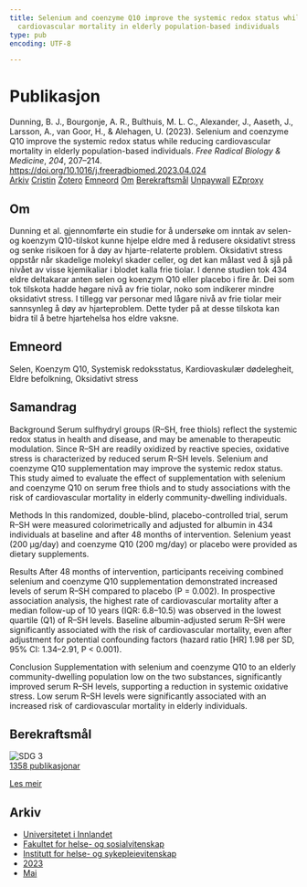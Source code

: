 ```yaml
---
title: Selenium and coenzyme Q10 improve the systemic redox status while reducing
  cardiovascular mortality in elderly population-based individuals
type: pub
encoding: UTF-8

---
```

<h1>Publikasjon</h1>
<article id="csl-bib-container-24Z2FMU4" class="csl-bib-container">
  <div class="csl-bib-body"> <div class="csl-entry">Dunning, B. J., Bourgonje, A. R., Bulthuis, M. L. C., Alexander, J., Aaseth, J., Larsson, A., van Goor, H., &#38; Alehagen, U. (2023). Selenium and coenzyme Q10 improve the systemic redox status while reducing cardiovascular mortality in elderly population-based individuals. <i>Free Radical Biology &#38; Medicine</i>, <i>204</i>, 207–214. <a href="https://doi.org/10.1016/j.freeradbiomed.2023.04.024">https://doi.org/10.1016/j.freeradbiomed.2023.04.024</a></div> </div>
  <div class="csl-bib-buttons">
    <a href="#taxonomy-article-24Z2FMU4" alt="archive" class="csl-bib-button">Arkiv</a>
    <a href="https://app.cristin.no/results/show.jsf?id=2150204" alt="Cristin" class="csl-bib-button">Cristin</a>
    <a href="http://zotero.org/groups/5881554/items/24Z2FMU4" alt="Zotero" class="csl-bib-button">Zotero</a>
    <a href="#keywords-article-24Z2FMU4" alt="keywords" class="csl-bib-button">Emneord</a>
    <a href="#about-article-24Z2FMU4" alt="about_pub" class="csl-bib-button">Om</a>
    <a href="#sdg-article-24Z2FMU4" alt="sdg" class="csl-bib-button">Berekraftsmål</a>
    <a href="https://doi.org/10.1016/j.freeradbiomed.2023.04.024" alt="Unpaywall" class="csl-bib-button">Unpaywall</a>
    <a href="https://doi.org/10.1016/j.freeradbiomed.2023.04.024" alt="EZproxy" class="csl-bib-button">EZproxy</a>
  </div>
  <div id="csl-bib-meta-container-24Z2FMU4"></div>
</article>
<div id="csl-bib-meta-24Z2FMU4" class="csl-bib-meta">
  <article id="about-article-24Z2FMU4" class="about_pub-article">
    <h1>Om</h1>
    Dunning et al. gjennomførte ein studie for å undersøke om inntak av selen- og koenzym Q10-tilskot kunne hjelpe eldre med å redusere oksidativt stress og senke risikoen for å døy av hjarte-relaterte problem. Oksidativt stress oppstår når skadelige molekyl skader celler, og det kan målast ved å sjå på nivået av visse kjemikaliar i blodet kalla frie tiolar. I denne studien tok 434 eldre deltakarar anten selen og koenzym Q10 eller placebo i fire år. Dei som tok tilskota hadde høgare nivå av frie tiolar, noko som indikerer mindre oksidativt stress. I tillegg var personar med lågare nivå av frie tiolar meir sannsynleg å døy av hjarteproblem. Dette tyder på at desse tilskota kan bidra til å betre hjartehelsa hos eldre vaksne.
  </article>
  <article id="keywords-article-24Z2FMU4" class="keywords-article">
    <h1>Emneord</h1>
    Selen, Koenzym Q10, Systemisk redoksstatus, Kardiovaskulær dødelegheit, Eldre befolkning, Oksidativt stress
  </article>
  <article id="abstract-article-24Z2FMU4" class="abstract-article">
    <h1>Samandrag</h1>
    Background 
Serum sulfhydryl groups (R–SH, free thiols) reflect the systemic redox status in health and disease, and may be amenable to therapeutic modulation. Since R–SH are readily oxidized by reactive species, oxidative stress is characterized by reduced serum R–SH levels. Selenium and coenzyme Q10 supplementation may improve the systemic redox status. This study aimed to evaluate the effect of supplementation with selenium and coenzyme Q10 on serum free thiols and to study associations with the risk of cardiovascular mortality in elderly community-dwelling individuals. 
 
Methods 
In this randomized, double-blind, placebo-controlled trial, serum R–SH were measured colorimetrically and adjusted for albumin in 434 individuals at baseline and after 48 months of intervention. Selenium yeast (200 μg/day) and coenzyme Q10 (200 mg/day) or placebo were provided as dietary supplements. 
 
Results 
After 48 months of intervention, participants receiving combined selenium and coenzyme Q10 supplementation demonstrated increased levels of serum R–SH compared to placebo (P = 0.002). In prospective association analysis, the highest rate of cardiovascular mortality after a median follow-up of 10 years (IQR: 6.8–10.5) was observed in the lowest quartile (Q1) of R–SH levels. Baseline albumin-adjusted serum R–SH were significantly associated with the risk of cardiovascular mortality, even after adjustment for potential confounding factors (hazard ratio [HR] 1.98 per SD, 95% CI: 1.34–2.91, P < 0.001). 
 
Conclusion 
Supplementation with selenium and coenzyme Q10 to an elderly community-dwelling population low on the two substances, significantly improved serum R–SH levels, supporting a reduction in systemic oxidative stress. Low serum R–SH levels were significantly associated with an increased risk of cardiovascular mortality in elderly individuals.
  </article>
  <article id="sdg-article-24Z2FMU4" class="sdg-article">
    <h1>Berekraftsmål</h1>
    <div class="sdg-container"><div id="sdg3" class="sdg">
        <img src="{{< params subfolder >}}images/sdg/sdg03_nn.png" class="image" alt="SDG 3">
        <div class="sdg-overlay">
          <a href="{{< params subfolder >}}nn/archive/?sdg=3#archive" class="sdg-publication-count"><span>1358</span> publikasjonar</a>
          <p><a href="https://fn.no/om-fn/fns-baerekraftsmaal/god-helse-og-livskvalitet?lang=nno-NO" class="sdg-read-more">Les meir</a></p>
        </div>
      </div></div>
  </article>
  <article id="taxonomy-article-24Z2FMU4" class="taxonomy-article">
    <h1>Arkiv</h1>
    <ul>
      <li><a href="{{< params subfolder >}}nn/archive/?key=3DCRN523">Universitetet i Innlandet</a></li>
      <li><a href="{{< params subfolder >}}nn/archive/?key=IDKFS3MX">Fakultet for helse- og sosialvitenskap</a></li>
      <li><a href="{{< params subfolder >}}nn/archive/?key=GTV4ECMZ">Institutt for helse- og sykepleievitenskap</a></li>
      <li><a href="{{< params subfolder >}}nn/archive/?key=RX9SDGSP">2023</a></li>
      <li><a href="{{< params subfolder >}}nn/archive/?key=W2MXEMME">Mai</a></li>
    </ul>
  </article>
</div>
